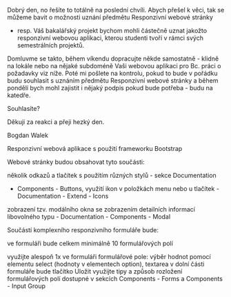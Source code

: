 Dobrý den,
no řešíte to totálně na poslední chvíli. Abych přešel k věci, tak se
můžeme bavit o možnosti uznání předmětu Responzivní webové stránky
- resp. Váš bakalářský projekt bychom mohli částečně uznat jakožto
responzivní webovou aplikaci, kterou studenti tvoří v rámci svých
semestrálních projektů.

Domluvme se takto, během víkendu dopracujte někde samostatně - klidně na
lokále nebo na nějaké subdoméně Vaši webovou aplikaci pro Bc. práci o
požadavky viz níže. Poté mi pošlete na kontrolu, pokud to bude v
pořádku budu souhlasit s uznáním předmětu Responzivní webové
stránky a během pondělí bych mohl zajistit i nějaký podpis pokud bude
potřeba - budu na katedře. 

Souhlasíte?

Děkuji za reakci a přeji hezký den.

Bogdan Walek 

Responzivní webová aplikace s použití frameworku Bootstrap

Webové stránky budou obsahovat tyto součásti:

několik odkazů a tlačítek s použitím různých stylů - sekce Documentation
- Components - Buttons, využití ikon v položkách menu nebo u tlačítek -
Documentation - Extend - Icons 

zobrazení tzv. modálního okna se zobrazením detailních informací
libovolného typu - Documentation - Components - Modal


Součástí komplexního responzivního formuláře bude:

ve formuláři bude celkem minimálně 10 formulářových polí

využijte alespoň 1x ve formuláři formulářové pole:
 výběr hodnot pomocí elementu
select (hodnoty v elementech option), textarea
v dolní části formuláře bude tlačítko Uložit
využijte tipy a způsob rozložení formulářových polí dostupné v sekcích
Components - Forms a Components - Input Group